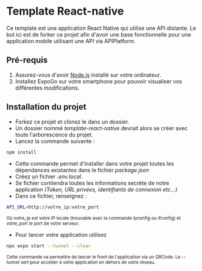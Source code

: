 # Template React-native

Ce template est une application React Native qui utilise une API distante.
Le but ici est de forker ce projet afin d'avoir une base fonctionnelle pour une application mobile utilisant une API via APIPlatform.

## Pré-requis

1. Assurez-vous d'avoir [Node.js](https://nodejs.org/en) installé sur votre ordinateur.
2. Installez ExpoGo sur votre smartphone pour pouvoir visualiser vos différentes modifications.

## Installation du projet

- Forkez ce projet et clonez le dans un dossier.
- Un dossier nommé *template-react-native* devrait alors se créer avec toute l'arborescence du projet.
- Lancez la commande suivante :
```bash
npm install
```
- Cette commande permet d'installer dans votre projet toutes les dépendances existantes dans le fichier *package.json*
- Créez un fichier *.env.local*.
- Se fichier contiendra toutes les informations secrète de notre application *(Token, URL privées, identifiants de connexion etc...)*
- Dans ce fichier, renseignez :
```bash
API_URL=http://votre_ip:votre_port
```
<small>Où votre_ip est votre IP locale (trouvable avec la commande ipconfig ou ifconfig) et votre_port le port de votre serveur.</small>

- Pour lancer votre application utilisez
```bash
npx expo start --tunnel --clear
```
<small>Cette commande va permettre de lancer le front de l'application via un QRCode. Le --tunnel sert pour accéder à votre application en dehors de votre réseau.</small>

